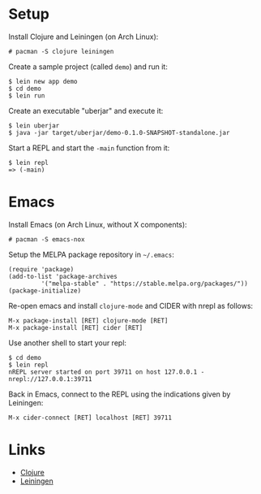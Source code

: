 # Setup

Install Clojure and Leiningen (on Arch Linux):

    # pacman -S clojure leiningen

Create a sample project (called `demo`) and run it:

    $ lein new app demo
    $ cd demo
    $ lein run

Create an executable "uberjar" and execute it:

    $ lein uberjar
    $ java -jar target/uberjar/demo-0.1.0-SNAPSHOT-standalone.jar

Start a REPL and start the `-main` function from it:

    $ lein repl
    => (-main)

# Emacs

Install Emacs (on Arch Linux, without X components):

    # pacman -S emacs-nox

Setup the MELPA package repository in `~/.emacs`:

    (require 'package)
    (add-to-list 'package-archives
             '("melpa-stable" . "https://stable.melpa.org/packages/"))
    (package-initialize)

Re-open emacs and install `clojure-mode` and CIDER with nrepl as follows:

    M-x package-install [RET] clojure-mode [RET]
    M-x package-install [RET] cider [RET]

Use another shell to start your repl:

    $ cd demo
    $ lein repl
    nREPL server started on port 39711 on host 127.0.0.1 - nrepl://127.0.0.1:39711

Back in Emacs, connect to the REPL using the indications given by Leiningen:

    M-x cider-connect [RET] localhost [RET] 39711
# Links

- [Clojure](https://clojure.org/)
- [Leiningen](https://leiningen.org/)
